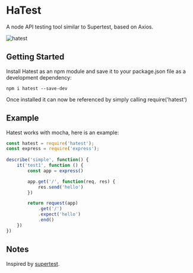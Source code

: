 # HaTest

A node API testing tool similar to Supertest, based on Axios.

![hatest](https://ww1.sinaimg.cn/thumbnail/69402bf8gy1fimpgfmv6wj20qi0q8q4h.jpg)

## Getting Started

Install Hatest as an npm module and save it to your package.json file as a development dependency:

```
npm i hatest --save-dev
```

Once installed it can now be referenced by simply calling require('hatest')

## Example

Hatest works with mocha, here is an example:

```javascript
const hatest = require('hatest');
const express = require('express');
 
describe('simple', function() {
    it('test1', function () {
        const app = express()

        app.get('/', function(req, res) {
            res.send('hello')
        })

        return request(app)
            .get('/')
            .expect('hello')
            .end()
    })
})

```

## Notes

Inspired by [supertest](https://github.com/visionmedia/supertest).

